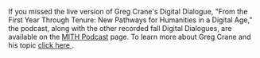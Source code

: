 If you missed the live version of Greg Crane's Digital Dialogue, "From the First Year Through Tenure: New Pathways for Humanities in a Digital Age," the podcast, along with the other recorded fall Digital Dialogues, are available on the [MITH Podcast](http://mith.umd.edu/digital-dialogues/dialogues/ "Podcasts") page. To learn more about Greg Crane and his topic [click here ](http://mith.umd.edu/1111-mith-digital-dialogue-greg-crane-from-the-first-year-through-tenure-new-pathways-for-humanities-in-a-digital-age/ "11/11 MITH Digital Dialogue: Greg Crane, “From the First Year Through Tenure: New Pathways for Humanities in a Digital Age”").